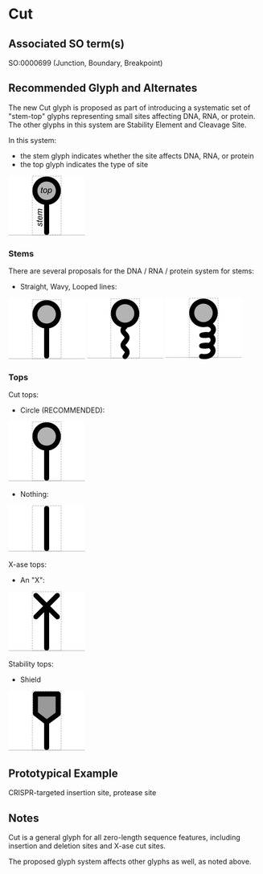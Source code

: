 # Cut

## Associated SO term(s)
SO:0000699 (Junction, Boundary, Breakpoint)

## Recommended Glyph and Alternates
The new Cut glyph is proposed as part of introducing a systematic set of "stem-top" glyphs representing small sites affecting DNA, RNA, or protein.  The other glyphs in this system are Stability Element and Cleavage Site.

In this system:

- the stem glyph indicates whether the site affects DNA, RNA, or protein
- the top glyph indicates the type of site

![glyph specification](stem-top-specification.png)

### Stems
There are several proposals for the DNA / RNA / protein system for stems:

- Straight, Wavy, Looped lines:

![glyph specification](stem-top-specification-straight.png)
![glyph specification](stem-top-specification-wavy.png)
![glyph specification](stem-top-specification-loops.png)


### Tops

Cut tops:

- Circle (RECOMMENDED):

![glyph specification](stem-top-specification-straight.png)

- Nothing:

![glyph specification](stem-top-specification-plain.png)


X-ase tops:

- An "X":

![glyph specification](stem-top-specification-X.png)


Stability tops:

- Shield

![glyph specification](stem-top-specification-shield.png)


## Prototypical Example

CRISPR-targeted insertion site, protease site

## Notes
Cut is a general glyph for all zero-length sequence features, including insertion and deletion sites and X-ase cut sites.

The proposed glyph system affects other glyphs as well, as noted above.